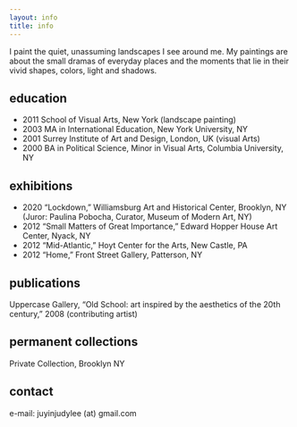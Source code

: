 ```yaml
---
layout: info
title: info
---
```


I paint the quiet, unassuming landscapes I see around me. My paintings are about the small dramas of everyday places and the moments that lie in their vivid shapes, colors, light and shadows. 


education
---------

* 2011 School of Visual Arts, New York (landscape painting)
* 2003 MA in International Education, New York University, NY
* 2001 Surrey Institute of Art and Design, London, UK (visual Arts)
* 2000 BA in Political Science, Minor in Visual Arts, Columbia University, NY



exhibitions
-----------

* 2020  “Lockdown,” Williamsburg Art and Historical Center, Brooklyn, NY (Juror: Paulina Pobocha, Curator, Museum of Modern Art, NY)
* 2012  “Small Matters of Great Importance,” Edward Hopper House Art Center, Nyack, NY
* 2012  “Mid-Atlantic,” Hoyt Center for the Arts, New Castle, PA
* 2012  “Home,” Front Street Gallery, Patterson, NY

publications
------------

Uppercase Gallery, “Old School: art inspired by the aesthetics of the 20th century,” 2008 (contributing artist)


permanent collections
-----------
Private Collection, Brooklyn NY


contact
-------

e-mail: juyinjudylee (at) gmail.com
